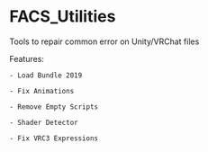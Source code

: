 # FACS_Utilities
Tools to repair common error on Unity/VRChat files

Features:

	- Load Bundle 2019
	
	- Fix Animations
	
	- Remove Empty Scripts
	
	- Shader Detector
	
	- Fix VRC3 Expressions
